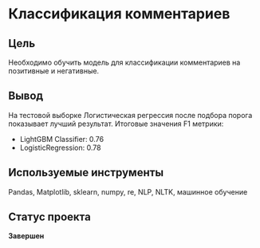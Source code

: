 # Классификация комментариев

## Цель
Необходимо обучить модель для классификации комментариев на позитивные и негативные.
## Вывод
На тестовой выборке Логистическая регрессия после подбора порога показывает лучший результат.
Итоговые значения F1 метрики:
* LightGBM Classifier: 0.76
* LogisticRegression: 0.78
## Используемые инструменты
Pandas, Matplotlib, sklearn, numpy, re, NLP, NLTK, машинное обучение
## Статус проекта
**Завершен**
